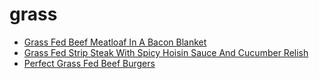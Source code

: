 # grass

 * [Grass Fed Beef Meatloaf In A Bacon Blanket](index/g/grass-fed-beef-meatloaf-in-a-bacon-blanket-368549.json)
 * [Grass Fed Strip Steak With Spicy Hoisin Sauce And Cucumber Relish](index/g/grass-fed-strip-steak-with-spicy-hoisin-sauce-and-cucumber-relish-356949.json)
 * [Perfect Grass Fed Beef Burgers](index/p/perfect-grass-fed-beef-burgers-51210490.json)
